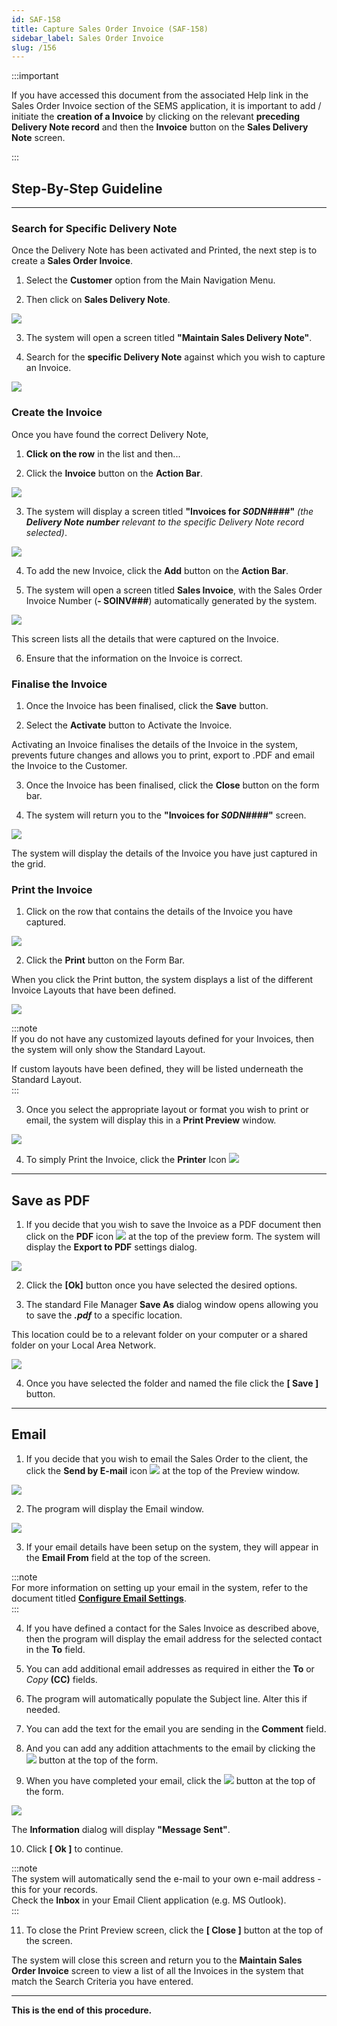 ```yaml
---
id: SAF-158
title: Capture Sales Order Invoice (SAF-158)
sidebar_label: Sales Order Invoice
slug: /156
---
```

:::important  

If you have accessed this document from the associated Help link in the Sales Order Invoice section of the SEMS application, it is important to add / initiate the **creation of a Invoice** by clicking on the relevant **preceding Delivery Note record** and then the **Invoice** button on the **Sales Delivery Note** screen.  

:::  

## Step-By-Step Guideline
___ 
### Search for Specific Delivery Note  

Once the Delivery Note has been activated and Printed, the next step is to create a **Sales Order Invoice**.  

1.  Select the **Customer** option from the Main Navigation Menu.  

2.  Then click on **Sales Delivery Note**.  
	
![](../static/img/docs/SAF-158/image01.png)  

3.  The system will open a screen titled **"Maintain Sales Delivery Note"**.  

4.  Search for the **specific Delivery Note** against which you wish to capture an Invoice.  
	
![](../static/img/docs/SAF-158/image02.png)  

### Create the Invoice  

Once you have found the correct Delivery Note, 
1.  **Click on the row** in the list and then...  

2.  Click the **Invoice** button on the **Action Bar**.
	
![](../static/img/docs/SAF-158/image03.png)  

3.  The system will display a screen titled **"Invoices for _S0DN####_"** _(the **Delivery Note number** relevant to the specific Delivery Note record selected)_.  
 
![](../static/img/docs/SAF-158/image04.png)  

4.  To add the new Invoice, click the **Add** button on the **Action Bar**.  

5.  The system will open a screen titled **Sales Invoice**, with the Sales Order Invoice Number (**- SOINV###**) automatically generated by the system.  
	
![](../static/img/docs/SAF-158/image05.png)  

This screen lists all the details that were captured on the Invoice.  

6.  Ensure that the information on the Invoice is correct.  

### Finalise the Invoice  

1. Once the Invoice has been finalised, click the **Save** button.  

2. Select the **Activate** button to Activate the Invoice.  

Activating an Invoice finalises the details of the Invoice in the system, prevents future changes and allows you to print, export to .PDF and email the Invoice to the Customer.  
	
3. Once the Invoice has been finalised, click the **Close** button on the form bar.

5. The system will return you to the **"Invoices for _S0DN####_"** screen.  
	
![](../static/img/docs/SAF-158/image07.png)  

The system will display the details of the Invoice you have just captured in the grid.

### Print the Invoice

1. Click on the row that contains the details of the Invoice you have captured.  

![](../static/img/docs/SAF-158/image06.png)  

2. Click the **Print** button on the Form Bar. 
	

When you click the Print button, the system displays a list of the different Invoice Layouts that have been defined.  

![](../static/img/docs/SAF-158/image08.png)  

:::note  
If you do not have any customized layouts defined for your Invoices, then the system will only show the Standard Layout.  

If custom layouts have been defined, they will be listed underneath the Standard Layout.  
:::  

3. Once you select the appropriate layout or format you wish to print or email, the system will display this in a **Print Preview** window.  

![](../static/img/docs/SAF-158/image09.png)  

4. To simply Print the Invoice, click the **Printer** Icon ![](../static/img/docs/button/but-print1.png) 

---  
## Save as PDF  

1. If you decide that you wish to save the Invoice as a PDF document then click on the **PDF** icon ![](../static/img/docs/button/but-pdf.png) at the top of the preview form.  The system will display the **Export to PDF** settings dialog.  

![](../static/img/docs/common/07pdfset1.png)  

2. Click the **[Ok]** button once you have selected the desired options.  

3.  The standard File Manager **Save As** dialog window opens allowing you to save the **_.pdf_** to a specific location.  

This location could be to a relevant folder on your computer or a shared folder on your Local Area Network.  

![](../static/img/docs/SAF-158/image10.png)  

4.  Once you have selected the folder and named the file click the **[ Save ]** button.  

---
## Email

1. If you decide that you wish to email the Sales Order to the client, the click the **Send by E-mail** icon ![](../static/img/docs/button/but-email01.png) at the top of the Preview window.  

![](../static/img/docs/common/08email01.png)  

2.  The program will display the Email window.  

![](../static/img/docs/SAF-158/image11.png)  

3. If your email details have been setup on the system, they will appear in the **Email From** field at the top of the screen.  

:::note  
For more information on setting up your email in the system, refer to the document titled **[Configure Email Settings](https://sense-i.co/docs/CNF001)**.  
:::  

4. If you have defined a contact for the Sales Invoice as described above, then the program will display the email address for the selected contact in the **To** field.  

5. You can add additional email addresses as required in either the **To** or _Copy_ **(CC)** fields.  

6. The program will automatically populate the Subject line.  Alter this if needed.

7. You can add the text for the email you are sending in the **Comment** field.  

8. And you can add any addition attachments to the email by clicking the ![](../static/img/docs/button/but-attach.png) button at the top of the form.  

9. When you have completed your email, click the ![](../static/img/docs/button/but-send.png) button at the top of the form.  

![](../static/img/docs/common/08email04.png)  

The **Information** dialog will display **"Message Sent"**.  

10. Click **[ Ok ]** to continue.

:::note  
The system will automatically send the e-mail to your own e-mail address - this for your records.  
Check the **Inbox** in your Email Client application (e.g. MS Outlook).  
:::  

11. To close the Print Preview screen, click the **[ Close ]** button at the top of the screen.  

The system will close this screen and return you to the **Maintain Sales Order Invoice** screen to view a list of all the Invoices in the system that match the Search Criteria you have entered.  

---

**This is the end of this procedure.**

